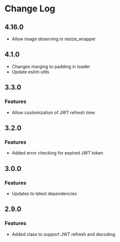 # Change Log

## 4.16.0
* Allow image observing in resize_wrapper

## 4.1.0
* Changes marging to padding in loader
* Update eslint-utils

## 3.3.0
### Features
* Allow customization of JWT refresh time

## 3.2.0
### Features
* Added error checking for expired JWT token

## 3.0.0
### Features
* Updates to latest dependencies

## 2.9.0
### Features
* Added class to support JWT refresh and decoding